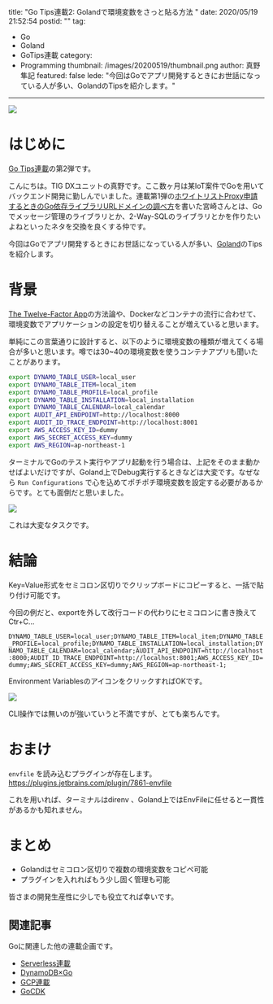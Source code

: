 title: "Go Tips連載2: Golandで環境変数をさっと貼る方法 "
date: 2020/05/19 21:52:54
postid: ""
tag:
  - Go
  - Goland
  - GoTips連載
category:
  - Programming
thumbnail: /images/20200519/thumbnail.png
author: 真野隼記
featured: false
lede: "今回はGoでアプリ開発するときにお世話になっている人が多い、GolandのTipsを紹介します。"
---

<img src="/images/20200519/top.png">


# はじめに

[Go Tips連載](/tags/GoTips%E9%80%A3%E8%BC%89/)の第2弾です。

こんにちは。TIG DXユニットの真野です。ここ数ヶ月は某IoT案件でGoを用いてバックエンド開発に勤しんでいました。連載第1弾の[ホワイトリストProxy申請するときのGo依存ライブラリURLドメインの調べ方](/articles/20200518/)を書いた宮崎さんとは、Goでメッセージ管理のライブラリとか、2-Way-SQLのライブラリとかを作りたいよねといったネタを交換を良くする仲です。

今回はGoでアプリ開発するときにお世話になっている人が多い、[Goland](https://www.jetbrains.com/go/)のTipsを紹介します。


# 背景

[The Twelve-Factor App](https://12factor.net/ja/)の方法論や、Dockerなどコンテナの流行に合わせて、環境変数でアプリケーションの設定を切り替えることが増えていると思います。

単純にこの言葉通りに設計すると、以下のように環境変数の種類が増えてくる場合が多いと思います。噂では30~40の環境変数を使うコンテナアプリも聞いたことがあります。

```bash まだこれでも少ない方かもしれない環境変数が沢山ある例
export DYNAMO_TABLE_USER=local_user
export DYNAMO_TABLE_ITEM=local_item
export DYNAMO_TABLE_PROFILE=local_profile
export DYNAMO_TABLE_INSTALLATION=local_installation
export DYNAMO_TABLE_CALENDAR=local_calendar
export AUDIT_API_ENDPOINT=http://localhost:8000
export AUDIT_ID_TRACE_ENDPOINT=http://localhost:8001
export AWS_ACCESS_KEY_ID=dummy
export AWS_SECRET_ACCESS_KEY=dummy
export AWS_REGION=ap-northeast-1
```

ターミナルでGoのテスト実行やアプリ起動を行う場合は、上記をそのまま動かせばよいだけですが、Goland上でDebug実行するときなどは大変です。なぜなら `Run Configurations` で心を込めてポチポチ環境変数を設定する必要があるからです。とても面倒だと思いました。

<img src="/images/20200519/photo_20200519_01.png">

これは大変なタスクです。


# 結論

Key=Value形式をセミコロン区切りでクリップボードにコピーすると、一括で貼り付け可能です。

今回の例だと、exportを外して改行コードの代わりにセミコロンに書き換えてCtr+C...

`DYNAMO_TABLE_USER=local_user;DYNAMO_TABLE_ITEM=local_item;DYNAMO_TABLE_PROFILE=local_profile;DYNAMO_TABLE_INSTALLATION=local_installation;DYNAMO_TABLE_CALENDAR=local_calendar;AUDIT_API_ENDPOINT=http://localhost:8000;AUDIT_ID_TRACE_ENDPOINT=http://localhost:8001;AWS_ACCESS_KEY_ID=dummy;AWS_SECRET_ACCESS_KEY=dummy;AWS_REGION=ap-northeast-1;`

Environment VariablesのアイコンをクリックすればOKです。

<img src="/images/20200519/photo_20200519_02.gif">

CLI操作では無いのが強いていうと不満ですが、とても楽ちんです。

# おまけ

`envfile` を読み込むプラグインが存在します。
https://plugins.jetbrains.com/plugin/7861-envfile

これを用いれば、ターミナルはdirenv 、Goland上ではEnvFileに任せると一貫性があるかも知れません。


# まとめ

* Golandはセミコロン区切りで複数の環境変数をコピペ可能
* プラグインを入れればもう少し固く管理も可能

皆さまの開発生産性に少しでも役立てれば幸いです。


## 関連記事 

Goに関連した他の連載企画です。

* [Serverless連載](/tags/Serverless%E9%80%A3%E8%BC%89/)
* [DynamoDB×Go](/tags/DynamoDB%C3%97Go/)
* [GCP連載](/tags/GCP%E9%80%A3%E8%BC%89/)
* [GoCDK](/tags/GoCDK/)
